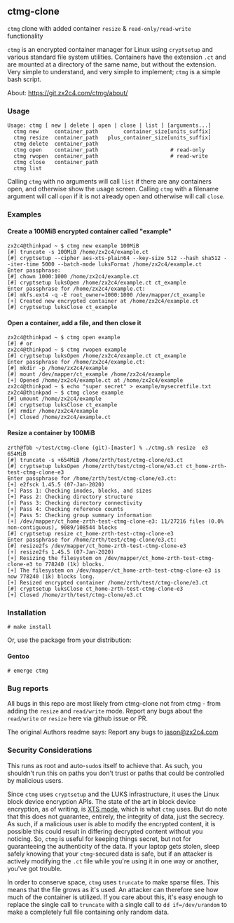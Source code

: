 ## ctmg-clone

`ctmg` clone with added container `resize` & `read-only/read-write` functionality

`ctmg` is an encrypted container manager for Linux using `cryptsetup` and various standard file system utilities. Containers have the extension `.ct` and are mounted at a directory of the same name, but without the extension. Very simple to understand, and very simple to implement; `ctmg` is a simple bash script.

About: https://git.zx2c4.com/ctmg/about/

### Usage

    Usage: ctmg [ new | delete | open | close | list ] [arguments...]
      ctmg new     container_path        container_size[units_suffix]
      ctmg resize  container_path   plus_container_size[units_suffix]
      ctmg delete  container_path
      ctmg open    container_path                       # read-only
      ctmg rwopen  container_path                       # read-write
      ctmg close   container_path
      ctmg list

Calling `ctmg` with no arguments will call `list` if there are any containers open, and otherwise show the usage screen. Calling `ctmg` with a filename argument will call `open` if it is not already open and otherwise will call `close`.

### Examples

#### Create a 100MiB encrypted container called "example"

    zx2c4@thinkpad ~ $ ctmg new example 100MiB
    [#] truncate -s 100MiB /home/zx2c4/example.ct
    [#] cryptsetup --cipher aes-xts-plain64 --key-size 512 --hash sha512 --iter-time 5000 --batch-mode luksFormat /home/zx2c4/example.ct
    Enter passphrase:
    [#] chown 1000:1000 /home/zx2c4/example.ct
    [#] cryptsetup luksOpen /home/zx2c4/example.ct ct_example
    Enter passphrase for /home/zx2c4/example.ct:
    [#] mkfs.ext4 -q -E root_owner=1000:1000 /dev/mapper/ct_example
    [+] Created new encrypted container at /home/zx2c4/example.ct
    [#] cryptsetup luksClose ct_example

#### Open a container, add a file, and then close it

    zx2c4@thinkpad ~ $ ctmg open example
    [#] # or
    zx2c4@thinkpad ~ $ ctmg rwopen example
    [#] cryptsetup luksOpen /home/zx2c4/example.ct ct_example
    Enter passphrase for /home/zx2c4/example.ct:
    [#] mkdir -p /home/zx2c4/example
    [#] mount /dev/mapper/ct_example /home/zx2c4/example
    [+] Opened /home/zx2c4/example.ct at /home/zx2c4/example
    zx2c4@thinkpad ~ $ echo "super secret" > example/mysecretfile.txt
    zx2c4@thinkpad ~ $ ctmg close example
    [#] umount /home/zx2c4/example
    [#] cryptsetup luksClose ct_example
    [#] rmdir /home/zx2c4/example
    [+] Closed /home/zx2c4/example.ct

#### Resize a container by 100MiB

    zrth@fbb ~/test/ctmg-clone (git)-[master] % ./ctmg.sh resize  e3 654MiB
    [#] truncate -s +654MiB /home/zrth/test/ctmg-clone/e3.ct
    [#] cryptsetup luksOpen /home/zrth/test/ctmg-clone/e3.ct ct_home-zrth-test-ctmg-clone-e3
    Enter passphrase for /home/zrth/test/ctmg-clone/e3.ct:
    [+] e2fsck 1.45.5 (07-Jan-2020)
    [+] Pass 1: Checking inodes, blocks, and sizes
    [+] Pass 2: Checking directory structure
    [+] Pass 3: Checking directory connectivity
    [+] Pass 4: Checking reference counts
    [+] Pass 5: Checking group summary information
    [+] /dev/mapper/ct_home-zrth-test-ctmg-clone-e3: 11/27216 files (0.0% non-contiguous), 9089/108544 blocks
    [#] cryptsetup resize ct_home-zrth-test-ctmg-clone-e3
    Enter passphrase for /home/zrth/test/ctmg-clone/e3.ct:
    [#] resize2fs /dev/mapper/ct_home-zrth-test-ctmg-clone-e3
    [+] resize2fs 1.45.5 (07-Jan-2020)
    [+] Resizing the filesystem on /dev/mapper/ct_home-zrth-test-ctmg-clone-e3 to 778240 (1k) blocks.
    [+] The filesystem on /dev/mapper/ct_home-zrth-test-ctmg-clone-e3 is now 778240 (1k) blocks long.
    [+] Resized encrypted container /home/zrth/test/ctmg-clone/e3.ct
    [#] cryptsetup luksClose ct_home-zrth-test-ctmg-clone-e3
    [+] Closed /home/zrth/test/ctmg-clone/e3.ct

### Installation

    # make install

Or, use the package from your distribution:

#### Gentoo

    # emerge ctmg

### Bug reports

All bugs in this repo are most likely from ctmg-clone not from ctmg - from adding the `resize` and `read/write` mode.
Report any bugs about the `read/write` or `resize` here via github issue or PR.

The original Authors readme says: Report any bugs to <jason@zx2c4.com>

### Security Considerations

This runs as root and auto-`sudo`s itself to achieve that. As such, you shouldn't run this on paths you don't trust or paths that could be controlled by malicious users.

Since `ctmg` uses `cryptsetup` and the LUKS infrastructure, it uses the Linux block device encryption APIs. The state of the art in block device encryption, as of writing, is [XTS mode](http://csrc.nist.gov/publications/nistpubs/800-38E/nist-sp-800-38E.pdf), which is what `ctmg` uses. But do note that this does not guarantee, entirely, the integrity of data, just the secrecy. As such, if a malicious user is able to modify the encrypted content, it is possible this could result in differing decrypted content without you noticing. So, `ctmg` is useful for keeping things secret, but not for guaranteeing the authenticity of the data. If your laptop gets stolen, sleep safely knowing that your `ctmg`-secured data is safe, but if an attacker is actively modifying the `.ct` file while you're using it in one way or another, you've got trouble.

In order to conserve space, `ctmg` uses `truncate` to make sparse files. This means that the file grows as it's used. An attacker can therefore see how much of the container is utilized. If you care about this, it's easy enough to replace the single call to `truncate` with a single call to `dd if=/dev/urandom` to make a completely full file containing only random data.
